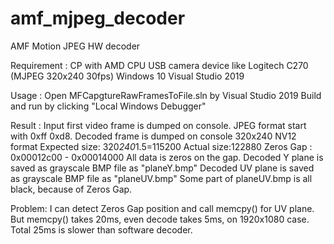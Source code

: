 # amf_mjpeg_decoder
AMF Motion JPEG HW decoder

Requirement :
	CP with AMD CPU
	USB camera device like Logitech C270 (MJPEG 320x240 30fps)
	Windows 10
	Visual Studio 2019

Usage : 
	Open MFCapgtureRawFramesToFile.sln by Visual Studio 2019
	Build and run by clicking "Local Windows Debugger"
	
Result :
	Input first video frame is dumped on console. JPEG format start with 0xff 0xd8.
	Decoded frame is dumped on console 320x240 NV12 format
	Expected size: 320*240*1.5=115200
	Actual size:122880
	Zeros Gap : 0x00012c00 - 0x00014000
	All data is zeros on the gap.
	Decoded Y plane is saved as grayscale BMP file as "planeY.bmp"
	Decoded UV plane is saved as grayscale BMP file as "planeUV.bmp"
	Some part of planeUV.bmp is all black, because of Zeros Gap.
	
Problem:
	I can detect Zeros Gap position and call memcpy() for UV plane. 
	But memcpy() takes 20ms, even decode takes 5ms, on 1920x1080 case.
	Total 25ms is slower than software decoder.
	
	
	